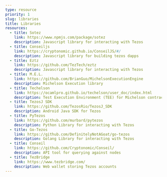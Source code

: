 ```yaml
---
type: resource
priority: 1
slug: libraries
title: Libraries
resources:
  - title: Sotez
    link: https://www.npmjs.com/package/sotez
    description: Javascript library for interacting with Tezos
  - title: Conseiljs
    link: https://cryptonomic.github.io/ConseilJS/#/
    description: Javascript library for building tezos dapps
  - title: Eztz
    link: https://github.com/TezTech/eztz
    description: Javascript library for interacting with Tezos
  - title: M.E.L.
    link: https://github.com/BrianGuo/MichelsonExecutionEngine
    description: Michelson Execution library
  - title: Techelson
    link: https://ocamlpro.github.io/techelson/user_doc/index.html
    description: Test Execution Environment (TEE) for Michelson contracts
  - title: TezosJ SDK
    link: https://github.com/TezosRio/TezosJ_SDK
    description: Android Java SDK for Tezos
  - title: PyTezos
    link: https://github.com/murbard/pytezos
    description: Python Library for interacting with Tezos
  - title: Go-Tezos
    link: https://github.com/DefinitelyNotAGoat/go-tezos
    description: Golang Library for interacting with Tezos
  - title: Conseil
    link: https://github.com/Cryptonomic/Conseil/
    description: API tool for querying against nodes
  - title: TezBridge
    link: https://www.tezbridge.com/
    description: Web wallet storing Tezos accounts
---
```

